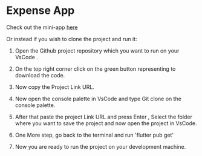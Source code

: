 # Expense App

Check out the mini-app [here](https://github.com/surafelMelese/expense/raw/master/expense.apk)

Or instead if you wish to clone the project and run it:

1. Open the Github project repository which you want to run on your VsCode .

2. On the top right corner click on the green button representing to download the code.

3. Now copy the Project Link URL.

4. Now open the console palette in VsCode and type Git clone on the console palette.

5. After that paste the project Link URL and press Enter , Select the folder where you want to save the project and now open the project in VsCode.

6. One More step, go back to the terminal and run 'flutter pub get'

7. Now you are ready to run the project on your development machine. 
